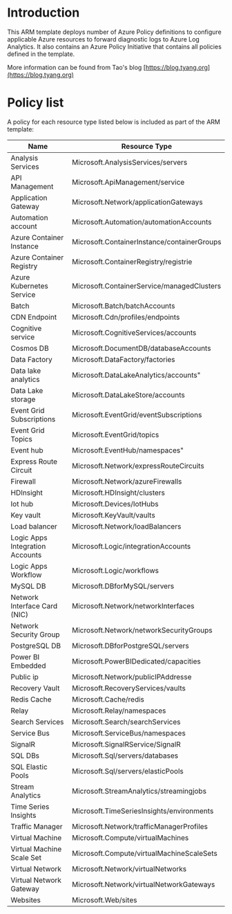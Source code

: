# Introduction 
This ARM template deploys number of Azure Policy definitions to configure applicable Azure resources to forward diagnostic logs to Azure Log Analytics. It also contains an Azure Policy Initiative that contains all policies defined in the template.

More information can be found from Tao's blog [https://blog.tyang.org](https://blog.tyang.org)

# Policy list
A policy for each resource type listed below is included as part of the ARM template:


| Name                            | Resource Type                            |
|---------------------------------|------------------------------------------|
| Analysis Services               | Microsoft.AnalysisServices/servers       |
| API Management                  | Microsoft.ApiManagement/service          |
| Application Gateway             | Microsoft.Network/applicationGateways    |
| Automation account              | Microsoft.Automation/automationAccounts  |
| Azure Container Instance        | Microsoft.ContainerInstance/containerGroups |
| Azure Container Registry        | Microsoft.ContainerRegistry/registrie    |
| Azure Kubernetes Service        | Microsoft.ContainerService/managedClusters |
| Batch                           | Microsoft.Batch/batchAccounts            |
| CDN Endpoint                    | Microsoft.Cdn/profiles/endpoints         |
| Cognitive service               | Microsoft.CognitiveServices/accounts     |
| Cosmos DB                       | Microsoft.DocumentDB/databaseAccounts    |
| Data Factory                    | Microsoft.DataFactory/factories          |
| Data lake analytics             | Microsoft.DataLakeAnalytics/accounts"    |
| Data Lake storage               | Microsoft.DataLakeStore/accounts         |
| Event Grid Subscriptions        | Microsoft.EventGrid/eventSubscriptions   |
| Event Grid Topics               | Microsoft.EventGrid/topics               |
| Event hub                       | Microsoft.EventHub/namespaces"           |
| Express Route Circuit           | Microsoft.Network/expressRouteCircuits   |
| Firewall                        | Microsoft.Network/azureFirewalls         |
| HDInsight                       | Microsoft.HDInsight/clusters             |
| Iot hub                         | Microsoft.Devices/IotHubs                |
| Key vault                       | Microsoft.KeyVault/vaults                |
| Load balancer                   | Microsoft.Network/loadBalancers          |
| Logic Apps Integration Accounts | Microsoft.Logic/integrationAccounts      |
| Logic Apps Workflow             | Microsoft.Logic/workflows                |
| MySQL DB                        | Microsoft.DBforMySQL/servers             |
| Network Interface Card (NIC)    | Microsoft.Network/networkInterfaces      |
| Network Security Group          | Microsoft.Network/networkSecurityGroups  |
| PostgreSQL DB                   | Microsoft.DBforPostgreSQL/servers        |
| Power BI Embedded               | Microsoft.PowerBIDedicated/capacities    |
| Public ip                       | Microsoft.Network/publicIPAddresse |
| Recovery Vault                  | Microsoft.RecoveryServices/vaults        |
| Redis Cache                     | Microsoft.Cache/redis                    |
| Relay                           | Microsoft.Relay/namespaces               |
| Search Services                 | Microsoft.Search/searchServices          |
| Service Bus                     | Microsoft.ServiceBus/namespaces          |
| SignalR                         | Microsoft.SignalRService/SignalR         |
| SQL DBs                         | Microsoft.Sql/servers/databases          |
| SQL Elastic Pools               | Microsoft.Sql/servers/elasticPools       |
| Stream Analytics                | Microsoft.StreamAnalytics/streamingjobs  |
| Time Series Insights            | Microsoft.TimeSeriesInsights/environments |
| Traffic Manager                 | Microsoft.Network/trafficManagerProfiles |
| Virtual Machine                 | Microsoft.Compute/virtualMachines        |
| Virtual Machine Scale Set       | Microsoft.Compute/virtualMachineScaleSets |
| Virtual Network                 | Microsoft.Network/virtualNetworks        |
| Virtual Network Gateway         | Microsoft.Network/virtualNetworkGateways |
| Websites                        | Microsoft.Web/sites                      |
